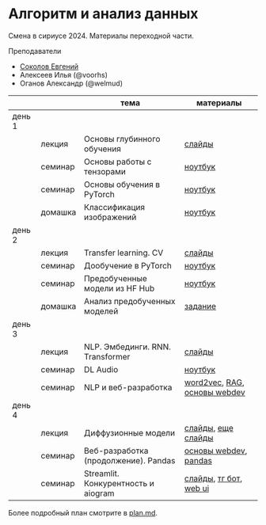 # Алгоритм и анализ данных

Смена в сириусе 2024. Материалы переходной части.

Преподаватели
- [Соколов Евгений](https://www.hse.ru/staff/esokolov/)
- Алексеев Илья (@voorhs)
- Оганов Александр (@welmud)

| | | тема | материалы |
|-|-|------|-----------|
| день 1 | | | |   
|        | лекция  | Основы глубинного обучения           | [слайды](./day_1/lecture.pdf)     |
|        | семинар | Основы работы с тензорами            | [ноутбук](./day_1/sem_1.ipynb)    |
|        | семинар | Основы обучения в PyTorch            | [ноутбук](./day_1/sem_2.ipynb)    |
|        | домашка | Классификация изображений            | [ноутбук](./day_1/homework.ipynb) |
| день 2 | | | |
|        | лекция  | Transfer learning. CV                | [слайды](https://github.com/isadrtdinov/intro-to-dl-hse/blob/2023-2024/lecture-notes/notes-05-cnn.pdf)                        |
|        | семинар | Дообучение в PyTorch                 | [ноутбук](./day_2/sem_1.ipynb)    |
|        | семинар | Предобученные модели из HF Hub       | [ноутбук](./day_2/sem_2.ipynb)    |
|        | домашка | Анализ предобученных моделей         | [задание](./day_2/homework.md)    |
| день 3 | | | |
|        | лекция  | NLP. Эмбединги. RNN. Transformer     | [слайды](./day_3/slides.pdf)      |
|        | семинар | DL Audio                             | [ноутбук](./day_3/sem_2.ipynb)    |
|        | семинар | NLP и веб-разработка                 | [word2vec](./day_3/word_embedding.ipynb), [RAG](./day_3/nlp_seminar.ipynb), [основы webdev](./day_3/web-dev/)
| день 4 | | | |
|        | лекция  | Диффузионные модели                  | [слайды](https://github.com/mmp-efml/mmp-efml-2024-fall/blob/main/presentations/lec9_diffusion.pdf), [еще слайды](https://github.com/mmp-efml/mmp-efml-2024-fall/blob/main/presentations/lec11_sd_sds_dmd.pdf) |
|        | семинар | Веб-разработка (продолжение). Pandas | [основы webdev](./day_3/web-dev/), [pandas](./day_4/sem_pandas.ipynb) |
|        | семинар | Streamlit. Конкурентность и aiogram  | [слайды](https://github.com/mmp-practicum-team/mmp_practicum_fall_2024/blob/main/Seminars/13-aiogram/slides.pdf), [тг бот](https://github.com/voorhs/example-project/blob/tg-bot/bot.py), [web ui](https://github.com/voorhs/example-project/blob/f0ae9bd7f0e1114fa4111779392f87143c4dbe04/app.py) |

Более подробный план смотрите в [plan.md](./plan.md).